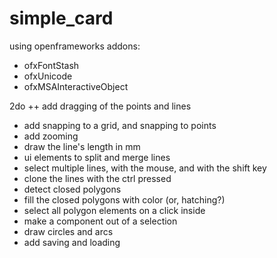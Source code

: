simple_card
===========

using openframeworks addons:
- ofxFontStash
- ofxUnicode
- ofxMSAInteractiveObject

2do
++ add dragging of the points and lines
- add snapping to a grid, and snapping to points
- add zooming
- draw the line's length in mm
- ui elements to split and merge lines
- select multiple lines, with the mouse, and with the shift key
- clone the lines with the ctrl pressed
- detect closed polygons
- fill the closed polygons with color (or, hatching?)
- select all polygon elements on a click inside
- make a component out of a selection
- draw circles and arcs
- add saving and loading
